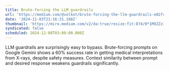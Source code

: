 ```yaml
---
title: Brute-forcing the LLM guardrails
url: 'https://medium.com/@volkot/brute-forcing-the-llm-guardrails-e02fcd9bc9a4'
date: '2024-11-03T21:16:31.188Z'
thumbnail: 'https://miro.medium.com/v2/da:true/resize:fit:874/0*1M9ZZzJSO7Q6t2c4'
syndicated: false
scheduled: 2024-12-08T03:00:00.000Z
---
```

LLM guardrails are surprisingly easy to bypass. Brute-forcing prompts on Google Gemini shows a 60% success rate in getting medical interpretations from X-rays, despite safety measures.  Context similarity between prompt and desired response weakens guardrails significantly.
